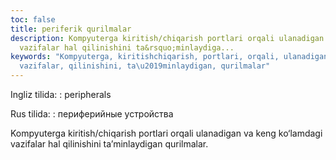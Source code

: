 ```yaml
---
toc: false
title: periferik qurilmalar
description: Kompyuterga kiritish/chiqarish portlari orqali ulanadigan va keng ko&lsquo;lamdagi
  vazifalar hal qilinishini ta&rsquo;minlaydiga...
keywords: "Kompyuterga, kiritishchiqarish, portlari, orqali, ulanadigan, ko\u2018lamdagi,
  vazifalar, qilinishini, ta\u2019minlaydigan, qurilmalar"
---
```


Ingliz tilida:
:   peripherals

Rus tilida:
:   периферийные устройства

Kompyuterga kiritish/chiqarish portlari orqali ulanadigan va keng ko‘lamdagi vazifalar hal qilinishini ta’minlaydigan qurilmalar.